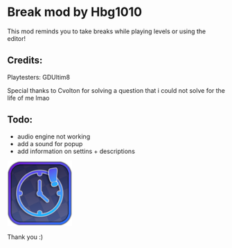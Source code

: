 # Break mod by Hbg1010

This mod reminds you to take breaks while playing levels or using the editor!

## Credits: 

Playtesters: GDUltim8

Special thanks to Cvolton for solving a question that i could not solve for the life of me lmao

## Todo:
- audio engine not working
- add a sound for popup
- add information on settins + descriptions
<img src="logo.png" width="150" alt="the mod's logo" />

Thank you :)

